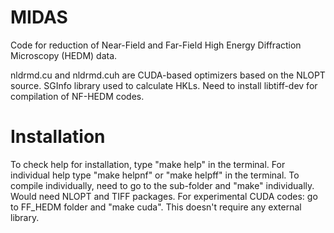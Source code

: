 # MIDAS

Code for reduction of Near-Field and Far-Field High Energy Diffraction Microscopy (HEDM) data.

nldrmd.cu and nldrmd.cuh are CUDA-based optimizers based on the NLOPT source.
SGInfo library used to calculate HKLs.
Need to install libtiff-dev for compilation of NF-HEDM codes.


# Installation
To check help for installation, type "make help" in the terminal.
For individual help type "make helpnf" or "make helpff" in the terminal.
To compile individually, need to go to the sub-folder and "make" individually.
Would need NLOPT and TIFF packages.
For experimental CUDA codes: go to FF_HEDM folder and "make cuda". This doesn't require any external library.
